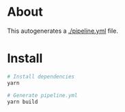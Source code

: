 # About

This autogenerates a [./pipeline.yml](./pipeline.yml) file.

# Install

```sh
# Install dependencies
yarn

# Generate pipeline.yml
yarn build
```